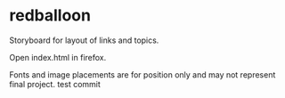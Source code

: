 # redballoon
Storyboard for layout of links and topics.

Open index.html in firefox.

Fonts and image placements are for position only and may not represent final project.
test commit